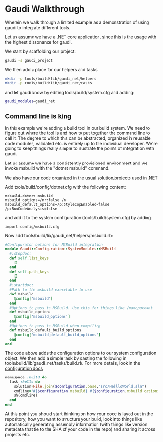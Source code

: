 # Gaudi Walkthrough

Wherein we walk through a limited example as a demonstration of using gaudi to integrate different tools.

Let us assume we have a .NET core application, since this is the usage with the highest dissonance for gaudi.

We start by scaffolding our project:

```bash
gaudi -s gaudi_project
```

We then add a place for our helpers and tasks:

```bash
mkdir -p tools/build/lib/gaudi_net/helpers
mkdir -p tools/build/lib/gaudi_net/tasks
```

and let gaudi know by editing tools/build/system.cfg and adding:

```bash
gaudi_modules=gaudi_net
```

## Command line is king

In this example we're adding a build tool in our build system. We need to figure out where the tool is and how to put together the command line to call it.
The degree to which this can be abstracted, organized in reusable code modules, validated etc. is entirely up to the individual developer. We're going to keep things really simple to illustrate the points of integration with gaudi.

Let us assume we have a consistently provisioned environment and we invoke msbuild with the "dotnet msbuild" command.

We also have our code organized in the usual solution/projects used in .NET

Add tools/build/config/dotnet.cfg with the following content:

```text
msbuild=dotnet msbuild
msbuild_options=/nr:false /m 
msbuild_default_options=/p:StyleCopEnabled=false /p:RunCodeAnalysis=false
```

and add it to the system configuration (tools/build/system.cfg) by adding

```text
import config/msbuild.cfg
```

Now add tools/build/lib/gaudi_net/helpers/msbuild.rb:

```ruby
#Configuraton options for MSBuild integration
module Gaudi::Configuration::SystemModules::MSBuild
  #:stopdoc:
  def self.list_keys
    []
  end
  def self.path_keys
    []
  end
  #:startdoc:
  #Path to the msbuild executable to use
  def msbuild
    @config['msbuild']
  end
  #Options to pass to MSBuild. Use this for things like /maxcpucount
  def msbuild_options
    @config['msbuild_options']
  end
  #Options to pass to MSBuild when compiling
  def msbuild_default_build_options
    @config['msbuild_default_build_options']
  end
end
```

The code above adds the configuration options to our system configuration object. We then add a simple task by pasting the following in tools/build/lib/gaudi_net/tasks/build.rb. For more details, look in the [configuration docs](CONFIGURATION.md)

```ruby
namespace :build do 
  task :hello do 
    solution=File.join($configuration.base,"src/HellloWorld.sln")
    cmdline="#{$configuration.msbuild} #{$configuration.msbuild_options} #{$configuration.msbuild_default_build_options} /p:Configuration=Relase #{solution}"
    sh(cmdline)
  end
end
```

At this point you should start thinking on how your code is layed out in the repository, how you want to structure your build, look into things like automatically generating assembly information (with things like version metadata that tie to the SHA of your code in the repo) and sharing it across projects etc.

